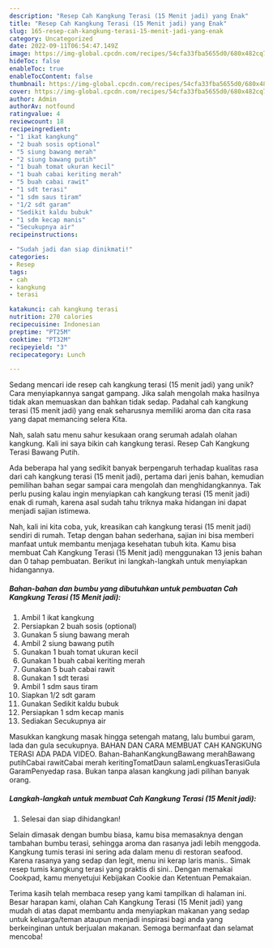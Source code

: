 ```yaml
---
description: "Resep Cah Kangkung Terasi (15 Menit jadi) yang Enak"
title: "Resep Cah Kangkung Terasi (15 Menit jadi) yang Enak"
slug: 165-resep-cah-kangkung-terasi-15-menit-jadi-yang-enak
category: Uncategorized
date: 2022-09-11T06:54:47.149Z
image: https://img-global.cpcdn.com/recipes/54cfa33fba5655d0/680x482cq70/cah-kangkung-terasi-15-menit-jadi-foto-resep-utama.jpg
hideToc: false
enableToc: true
enableTocContent: false
thumbnail: https://img-global.cpcdn.com/recipes/54cfa33fba5655d0/680x482cq70/cah-kangkung-terasi-15-menit-jadi-foto-resep-utama.jpg
cover: https://img-global.cpcdn.com/recipes/54cfa33fba5655d0/680x482cq70/cah-kangkung-terasi-15-menit-jadi-foto-resep-utama.jpg
author: Admin
authorAv: notfound
ratingvalue: 4
reviewcount: 18
recipeingredient:
- "1 ikat kangkung"
- "2 buah sosis optional"
- "5 siung bawang merah"
- "2 siung bawang putih"
- "1 buah tomat ukuran kecil"
- "1 buah cabai keriting merah"
- "5 buah cabai rawit"
- "1 sdt terasi"
- "1 sdm saus tiram"
- "1/2 sdt garam"
- "Sedikit kaldu bubuk"
- "1 sdm kecap manis"
- "Secukupnya air"
recipeinstructions:

- "Sudah jadi dan siap dinikmati!"
categories:
- Resep
tags:
- cah
- kangkung
- terasi

katakunci: cah kangkung terasi 
nutrition: 270 calories
recipecuisine: Indonesian
preptime: "PT25M"
cooktime: "PT32M"
recipeyield: "3"
recipecategory: Lunch

---
```





Sedang mencari ide resep cah kangkung terasi (15 menit jadi) yang unik? Cara menyiapkannya sangat gampang. Jika salah mengolah maka hasilnya tidak akan memuaskan dan bahkan tidak sedap. Padahal cah kangkung terasi (15 menit jadi) yang enak seharusnya memiliki aroma dan cita rasa yang dapat memancing selera Kita.





Nah, salah satu menu sahur kesukaan orang serumah adalah olahan kangkung. Kali ini saya bikin cah kangkung terasi. Resep Cah Kangkung Terasi Bawang Putih.

Ada beberapa hal yang sedikit banyak berpengaruh terhadap kualitas rasa dari cah kangkung terasi (15 menit jadi), pertama dari jenis bahan, kemudian pemilihan bahan segar sampai cara mengolah dan menghidangkannya. Tak perlu pusing kalau ingin menyiapkan cah kangkung terasi (15 menit jadi) enak di rumah, karena asal sudah tahu triknya maka hidangan ini dapat menjadi sajian istimewa.






Nah, kali ini kita coba, yuk, kreasikan cah kangkung terasi (15 menit jadi) sendiri di rumah. Tetap dengan bahan sederhana, sajian ini bisa memberi manfaat untuk membantu menjaga kesehatan tubuh kita. Kamu bisa membuat Cah Kangkung Terasi (15 Menit jadi) menggunakan 13 jenis bahan dan 0 tahap pembuatan. Berikut ini langkah-langkah untuk menyiapkan hidangannya.

<!--inarticleads1-->

##### Bahan-bahan dan bumbu yang dibutuhkan untuk pembuatan Cah Kangkung Terasi (15 Menit jadi):

1. Ambil 1 ikat kangkung
1. Persiapkan 2 buah sosis (optional)
1. Gunakan 5 siung bawang merah
1. Ambil 2 siung bawang putih
1. Gunakan 1 buah tomat ukuran kecil
1. Gunakan 1 buah cabai keriting merah
1. Gunakan 5 buah cabai rawit
1. Gunakan 1 sdt terasi
1. Ambil 1 sdm saus tiram
1. Siapkan 1/2 sdt garam
1. Gunakan Sedikit kaldu bubuk
1. Persiapkan 1 sdm kecap manis
1. Sediakan Secukupnya air


Masukkan kangkung masak hingga setengah matang, lalu bumbui garam, lada dan gula secukupnya. BAHAN DAN CARA MEMBUAT CAH KANGKUNG TERASI ADA PADA VIDEO. Bahan-BahanKangkungBawang merahBawang putihCabai rawitCabai merah keritingTomatDaun salamLengkuasTerasiGula GaramPenyedap rasa. Bukan tanpa alasan kangkung jadi pilihan banyak orang. 

<!--inarticleads2-->

##### Langkah-langkah untuk membuat Cah Kangkung Terasi (15 Menit jadi):


1. Selesai dan siap dihidangkan!

Selain dimasak dengan bumbu biasa, kamu bisa memasaknya dengan tambahan bumbu terasi, sehingga aroma dan rasanya jadi lebih menggoda. Kangkung tumis terasi ini sering ada dalam menu di restoran seafood. Karena rasanya yang sedap dan legit, menu ini kerap laris manis.. Simak resep tumis kangkung terasi yang praktis di sini.. Dengan memakai Cookpad, kamu menyetujui Kebijakan Cookie dan Ketentuan Pemakaian. 

Terima kasih telah membaca resep yang kami tampilkan di halaman ini. Besar harapan kami, olahan Cah Kangkung Terasi (15 Menit jadi) yang mudah di atas dapat membantu anda menyiapkan makanan yang sedap untuk keluarga/teman ataupun menjadi inspirasi bagi anda yang berkeinginan untuk berjualan makanan. Semoga bermanfaat dan selamat mencoba!
